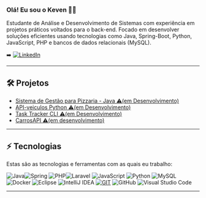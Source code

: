 ### Olá! Eu sou o Keven ✌🏼

Estudante de Análise e Desenvolvimento de Sistemas com experiência em projetos práticos voltados para o back-end. Focado em desenvolver soluções eficientes usando tecnologias como Java, Spring-Boot, Python, JavaScript, PHP e bancos de dados relacionais (MySQL).


➡️ [![LinkedIn](https://img.shields.io/badge/LinkedIn-0077B5?style=for-the-badge&logo=linkedin&logoColor=white)](http://www.linkedin.com/in/keven-dos-santos-costa)

<hr>

## 🛠️ Projetos

- [Sistema de Gestão para Pizzaria - Java ⚠️(em Desenvolvimento)](https://github.com/Keven-Costa/sistema-de-gestao-para-pizzaria)
- [API-veiculos Python  ⚠️(em Desenvolvimento)](https://github.com/Keven-Costa/veiculos-api)
- [Task Tracker CLI ⚠️(em Desenvolvimento)](https://github.com/Keven-Costa/cli-task-tracker)
- [CarrosAPI    ⚠️(em desenvolvimento)](https://github.com/Keven-Costa/api-carros)

<hr>

## ⚡ Tecnologias

Estas são as tecnologias e ferramentas com as quais eu trabalho:


![Java](https://img.shields.io/badge/java-%23ED8B00.svg?style=for-the-badge&logo=openjdk&logoColor=white)![Spring](https://img.shields.io/badge/spring-%236DB33F.svg?style=for-the-badge&logo=spring&logoColor=white)  ![PHP](https://img.shields.io/badge/php-%23777BB4.svg?style=for-the-badge&logo=php&logoColor=white)![Laravel](https://img.shields.io/badge/laravel-%23FF2D20.svg?style=for-the-badge&logo=laravel&logoColor=white)  ![JavaScript](https://img.shields.io/badge/javascript-%23323330.svg?style=for-the-badge&logo=javascript&logoColor=%23F7DF1E) ![Python](https://img.shields.io/badge/python-3670A0?style=for-the-badge&logo=python&logoColor=ffdd54)  ![MySQL](https://img.shields.io/badge/mysql-4479A1.svg?style=for-the-badge&logo=mysql&logoColor=white)  ![Docker](https://img.shields.io/badge/docker-%230db7ed.svg?style=for-the-badge&logo=docker&logoColor=white)    ![Eclipse](https://img.shields.io/badge/Eclipse-FE7A16.svg?style=for-the-badge&logo=Eclipse&logoColor=white)    ![IntelliJ IDEA](https://img.shields.io/badge/IntelliJIDEA-000000.svg?style=for-the-badge&logo=intellij-idea&logoColor=white)   [![GIT](https://img.shields.io/badge/GIT-E44C30?style=for-the-badge&logo=git&logoColor=white)](https://git-scm.com) ![GitHub](https://img.shields.io/badge/GitHub-100000?style=for-the-badge&logo=github&logoColor=white) ![Visual Studio Code](https://img.shields.io/badge/Visual_Studio_Code-0078D4?style=for-the-badge&logo=visual%20studio%20code&logoColor=white) 

<hr>

